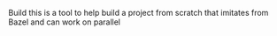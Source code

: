 Build
this is a tool to help build a project from scratch that imitates from Bazel
and can work on parallel 